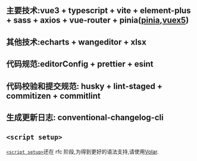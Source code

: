 ## 主要技术:vue3 + typescript + vite + element-plus + sass + axios + vue-router + pinia([pinia](https://pinia.esm.dev/),[vuex5](https://github.com/kiaking/rfcs/blob/vuex-5/active-rfcs/0000-vuex-5.md))

## 其他技术:echarts + wangeditor + xlsx

## 代码规范:editorConfig + prettier + esint

## 代码校验和提交规范: husky + lint-staged + commitizen + commitlint

## 生成更新日志: conventional-changelog-cli

## `<script setup>`

[`<script setup>`](https://github.com/vuejs/rfcs/pull/227)还在 rfc 阶段,为得到更好的语法支持,请使用[Volar](https://marketplace.visualstudio.com/items?itemName=johnsoncodehk.volar).
